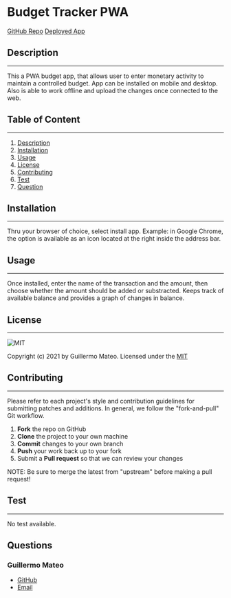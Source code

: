 # Budget Tracker PWA
  
  [GitHub Repo](https://github.com/e1m3m0/budget-tracker)
  [Deployed App](https://pure-crag-14110.herokuapp.com/)

  ## Description
  --------------
    
  This a PWA budget app, that allows user to enter monetary activity to maintain a controlled budget. App can be installed on mobile and desktop. Also is able to work offline and upload the changes once connected to the web.
   
  ## Table of Content
  -------------------

  1.   [Description](#description)
  2.   [Installation](#installation)
  3.   [Usage](#usage)
  4.   [License](#license)
  5.   [Contributing](#contributing)
  6.   [Test](#test)
  7.   [Question](#questions)
  
  ## Installation
  ---------------

  Thru your browser of choice, select install app. Example: in Google Chrome, the option is available as an icon located at the right inside the address bar.

  ## Usage
  --------

  Once installed, enter the name of the transaction and the amount, then choose whether the amount should be added or substracted. Keeps track of available balance and provides a graph of changes in balance.

  ## License
  ---------- 
      
   
  ![MIT](https://img.shields.io/badge/license-MIT-brightgreen)

  Copyright (c) 2021 by Guillermo Mateo. Licensed under the [MIT](https://choosealicense.com/licenses/mit)
  
  ## Contributing
  ---------------
    
  Please refer to each project's style and contribution guidelines for submitting patches and additions. In general, we follow the "fork-and-pull" Git workflow.

  1. **Fork** the repo on GitHub
  2. **Clone** the project to your own machine
  3. **Commit** changes to your own branch
  4. **Push** your work back up to your fork
  5. Submit a **Pull request** so that we can review your changes

  NOTE: Be sure to merge the latest from "upstream" before making a pull request!

  ## Test
  -------
  
  No test available.

  ## Questions

  ### Guillermo Mateo
  *   [GitHub](https://github.com/e1m3m0)
  *   [Email](mailto:gamateo@gmail.com)
